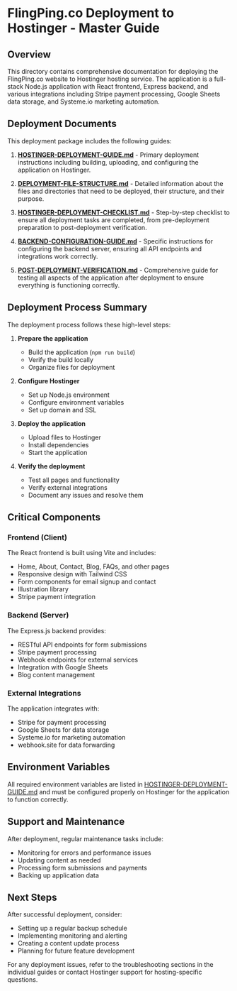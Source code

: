 # FlingPing.co Deployment to Hostinger - Master Guide

## Overview

This directory contains comprehensive documentation for deploying the FlingPing.co website to Hostinger hosting service. The application is a full-stack Node.js application with React frontend, Express backend, and various integrations including Stripe payment processing, Google Sheets data storage, and Systeme.io marketing automation.

## Deployment Documents

This deployment package includes the following guides:

1. **[HOSTINGER-DEPLOYMENT-GUIDE.md](./HOSTINGER-DEPLOYMENT-GUIDE.md)** - Primary deployment instructions including building, uploading, and configuring the application on Hostinger.

2. **[DEPLOYMENT-FILE-STRUCTURE.md](./DEPLOYMENT-FILE-STRUCTURE.md)** - Detailed information about the files and directories that need to be deployed, their structure, and their purpose.

3. **[HOSTINGER-DEPLOYMENT-CHECKLIST.md](./HOSTINGER-DEPLOYMENT-CHECKLIST.md)** - Step-by-step checklist to ensure all deployment tasks are completed, from pre-deployment preparation to post-deployment verification.

4. **[BACKEND-CONFIGURATION-GUIDE.md](./BACKEND-CONFIGURATION-GUIDE.md)** - Specific instructions for configuring the backend server, ensuring all API endpoints and integrations work correctly.

5. **[POST-DEPLOYMENT-VERIFICATION.md](./POST-DEPLOYMENT-VERIFICATION.md)** - Comprehensive guide for testing all aspects of the application after deployment to ensure everything is functioning correctly.

## Deployment Process Summary

The deployment process follows these high-level steps:

1. **Prepare the application**
   - Build the application (`npm run build`)
   - Verify the build locally
   - Organize files for deployment

2. **Configure Hostinger**
   - Set up Node.js environment
   - Configure environment variables
   - Set up domain and SSL

3. **Deploy the application**
   - Upload files to Hostinger
   - Install dependencies
   - Start the application

4. **Verify the deployment**
   - Test all pages and functionality
   - Verify external integrations
   - Document any issues and resolve them

## Critical Components

### Frontend (Client)

The React frontend is built using Vite and includes:
- Home, About, Contact, Blog, FAQs, and other pages
- Responsive design with Tailwind CSS
- Form components for email signup and contact
- Illustration library
- Stripe payment integration

### Backend (Server)

The Express.js backend provides:
- RESTful API endpoints for form submissions
- Stripe payment processing
- Webhook endpoints for external services
- Integration with Google Sheets
- Blog content management

### External Integrations

The application integrates with:
- Stripe for payment processing
- Google Sheets for data storage
- Systeme.io for marketing automation
- webhook.site for data forwarding

## Environment Variables

All required environment variables are listed in [HOSTINGER-DEPLOYMENT-GUIDE.md](./HOSTINGER-DEPLOYMENT-GUIDE.md) and must be configured properly on Hostinger for the application to function correctly.

## Support and Maintenance

After deployment, regular maintenance tasks include:
- Monitoring for errors and performance issues
- Updating content as needed
- Processing form submissions and payments
- Backing up application data

## Next Steps

After successful deployment, consider:
- Setting up a regular backup schedule
- Implementing monitoring and alerting
- Creating a content update process
- Planning for future feature development

For any deployment issues, refer to the troubleshooting sections in the individual guides or contact Hostinger support for hosting-specific questions.
